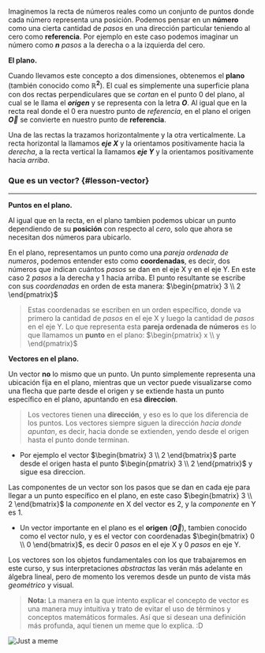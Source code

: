 <!-- Titulo:
Vectores
 -->

<!-- Animación recta real, puntos en ella y punto q se mueve con flecha apuntando -->

Imaginemos la recta de números reales como un conjunto de puntos donde cada número representa una posición. Podemos pensar en un **número** como una cierta cantidad de _pasos_ en una dirección particular teniendo al cero como **referencia**. Por ejemplo en este caso podemos imaginar un número como **$n$** _pasos_ a la derecha o a la izquierda del cero.

**El plano.**

<!-- Generar el plano, escribimos _$\mathbb{R}^{2}$_, ponemos ejes y resaltamos el Origen -->

Cuando llevamos este concepto a dos dimensiones, obtenemos el **plano** (también conocido como **$\mathbb{R}^{2}$**). El cual es simplemente una superficie plana con dos rectas perpendiculares que se _cortan_ en el punto 0 del plano, al cual se le llama el _**origen**_ y se representa con la letra **$O$**. Al igual que en la recta real donde el 0 era nuestro punto de _referencia_, en el plano el origen **$\vec{O}$** se convierte en nuestro punto de **referencia**.
 
<!-- Les ponemos nombres a los ejes e indicamos su direccion -->

Una de las rectas la trazamos horizontalmente y la otra verticalmente. La recta horizontal la llamamos _**eje X**_ y la orientamos positivamente hacia la _derecha_, a la recta vertical la llamamos _**eje Y**_ y la orientamos positivamente hacia _arriba_.


### Que es un vector? {#lesson-vector}
---

**Puntos en el plano.**

<!-- Representamos un punto en el plano y lo movemos al rededor -->

Al igual que en la recta, en el plano tambien podemos ubicar un punto dependiendo de su **posición** con respecto al _cero_, solo que ahora se necesitan dos números para ubicarlo.

<!-- Dejamos un punto y hacemos pasos en componentes X y Y. -->

En el plano, representamos un punto como una _pareja ordenada de numeros_, podemos entender esto como **coordenadas**, es decir, dos números que indican cuántos _pasos_ se dan en el eje X y en el eje Y. En este caso 2 _pasos_ a la derecha y 1 hacia arriba. El punto resultante se escribe con sus _coordenadas_ en orden de esta manera: $\begin{pmatrix} 3 \\ 2 \end{pmatrix}$

<!-- Indicamos la pareja ordenada (2, 1) y resaltamos sus coordenadas -->

> Estas coordenadas se escriben en un orden específico, donde va primero la cantidad de _pasos_ en el eje X y luego la cantidad de _pasos_ en el eje Y. Lo que representa esta **pareja ordenada de números** es lo que llamamos un **punto** en el plano: $\begin{pmatrix} x \\ y \end{pmatrix}$

<!-- Resaltar la palabra "punto" -->


**Vectores en el plano.**

<!-- Convertir la palabra punto por vector, convertir el punto (2, 1) a vector, indicar direccion -->

Un vector **no** lo mismo que un punto. Un punto simplemente representa una ubicación fija en el plano, mientras que un vector puede visualizarse como una flecha que parte desde el origen y se extiende hasta un punto específico en el plano, apuntando en esa **direccion**.

<!-- Resaltar direccion con una flecha y passing light -->

> Los vectores tienen una **dirección**, y eso es lo que los diferencia de los puntos. Los vectores siempre siguen la dirección _hacia donde apuntan_, es decir, hacia donde se extienden, yendo desde el origen hasta el punto donde terminan.

<!-- Indicar el vector (2, 1), el punto (2, 1) y resaltar direccion -->

- Por ejemplo el vector $\begin{bmatrix} 3 \\ 2 \end{bmatrix}$ parte desde el origen hasta el punto $\begin{pmatrix} 3 \\ 2 \end{pmatrix}$ y sigue esa direccion.

<!-- Indicar componentes y mostrar pasos -->

Las componentes de un vector son los pasos que se dan en cada eje para llegar a un punto específico en el plano, en este caso $\begin{bmatrix} 3 \\ 2 \end{bmatrix}$ la _componente_ en X del vector es 2, y la _componente_ en Y es 1.

<!-- Limpiar plano, mostrar el origen como coordenadas, notacion y resaltar -->

- Un vector importante en el plano es el **origen** (**$\vec{O}$**), tambien conocido como el vector nulo, y es el vector con coordenadas $\begin{bmatrix} 0 \\ 0 \end{bmatrix}$, es decir 0 _pasos_ en el eje X y 0 _pasos_ en eje Y.

<!-- Dibujar un vector nuevamente con componentes, direccion y resaltar -->

Los vectores son los objetos fundamentales con los que trabajaremos en este curso, y sus interpretaciones _abstractas_ las verán más adelante en álgebra lineal, pero de momento los veremos desde un punto de vista más _geométrico_ y visual.

<!-- Mostrar meme -->

> **Nota:** La manera en la que intento explicar el concepto de vector es una manera muy intuitiva y trato de evitar el uso de términos y conceptos matemáticos formales. Así que si desean una definición más profunda, aquí tienen un meme que lo explica. :D

![Just a meme](../../lessons/content/images/l1-meme-vector.jpg)

<!-- Animacion Despedida -->